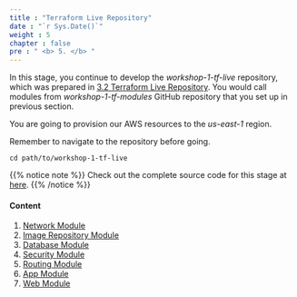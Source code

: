 ```yaml
---
title : "Terraform Live Repository"
date : "`r Sys.Date()`"
weight : 5
chapter : false
pre : " <b> 5. </b> "
---
```


In this stage, you continue to develop the *workshop-1-tf-live* repository, which was prepared in [3.2 Terraform Live Repository](../3-preparation/2-terraform-live-repository/). You would call modules from *workshop-1-tf-modules* GitHub repository that you set up in previous section.

You are going to provision our AWS resources to the *us-east-1* region.

Remember to navigate to the repository before going.

```git
cd path/to/workshop-1-tf-live
```

{{% notice note %}}
Check out the complete source code for this stage at [here](https://github.com/Definitely-not-AWS-Workshops/workshop-1-tf-live).
{{% /notice %}}

#### Content

1. [Network Module](1-network-module)
2. [Image Repository Module](2-image-repository-module)
3. [Database Module](3-database-module)
4. [Security Module](4-security-module)
5. [Routing Module](5-routing-module)
6. [App Module](6-app-module)
7. [Web Module](7-web-module)
<!-- need to remove parenthesis for path in Hugo 0.88.1 for Windows-->